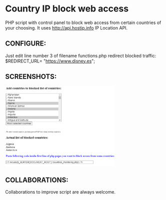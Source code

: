 # Country IP block web access

PHP script with control panel to block web access from certain countries of your choosing. It uses http://api.hostip.info IP Location API.

## CONFIGURE:

Just edit line number 3 of filename functions.php  redirect blocked traffic: $REDIRECT_URL= "https://www.disney.es";

## SCREENSHOTS:

<img src=screenshots/01.png width=350>

## COLLABORATIONS:

Collaborations to improve script are always welcome.

